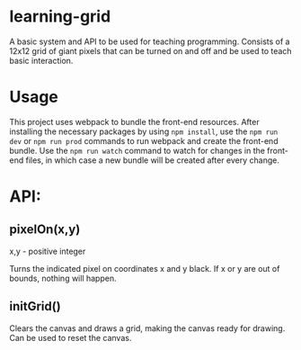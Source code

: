# learning-grid
A basic system and API to be used for teaching programming. Consists of a 12x12 grid of giant pixels that can be turned on and off and be used to teach basic interaction.

# Usage

This project uses webpack to bundle the front-end resources. After installing the necessary packages by using `npm install`, use the `npm run dev` or `npm run prod` commands to run webpack and create the front-end bundle. Use the `npm run watch` command to watch for changes in the front-end files, in which case a new bundle will be created after every change.

# API:

## pixelOn(x,y)
x,y - positive integer

Turns the indicated pixel on coordinates x and y black. If x or y are out of bounds, nothing will happen.

## initGrid()

Clears the canvas and draws a grid, making the canvas ready for drawing. Can be used to reset the canvas.